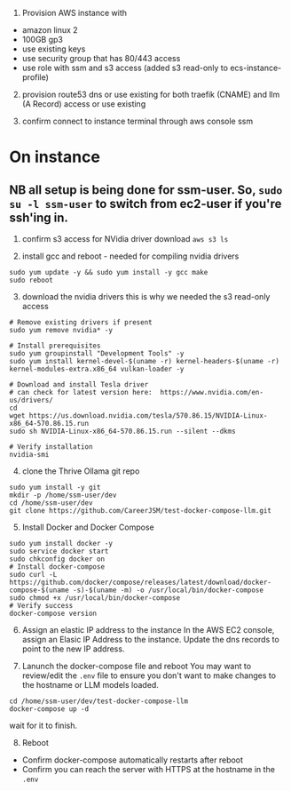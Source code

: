 1. Provision AWS instance with

- amazon linux 2
- 100GB gp3
- use existing keys
- use security group that has 80/443 access
- use role with ssm and s3 access (added s3 read-only to ecs-instance-profile)

2. provision route53 dns or use existing for both traefik (CNAME) and llm (A Record) access or use existing

3. confirm connect to instance terminal through aws console ssm

# On instance

## NB all setup is being done for ssm-user. So, `sudo su -l ssm-user` to switch from ec2-user if you're ssh'ing in.

1. confirm s3 access for NVidia driver download
   `aws s3 ls`

2. install gcc and reboot - needed for compiling nvidia drivers

```
sudo yum update -y && sudo yum install -y gcc make
sudo reboot
```

3. download the nvidia drivers
   this is why we needed the s3 read-only access

```
# Remove existing drivers if present
sudo yum remove nvidia* -y

# Install prerequisites
sudo yum groupinstall "Development Tools" -y
sudo yum install kernel-devel-$(uname -r) kernel-headers-$(uname -r)  kernel-modules-extra.x86_64 vulkan-loader -y

# Download and install Tesla driver
# can check for latest version here:  https://www.nvidia.com/en-us/drivers/
cd
wget https://us.download.nvidia.com/tesla/570.86.15/NVIDIA-Linux-x86_64-570.86.15.run
sudo sh NVIDIA-Linux-x86_64-570.86.15.run --silent --dkms

# Verify installation
nvidia-smi
```

4. clone the Thrive Ollama git repo
```
sudo yum install -y git
mkdir -p /home/ssm-user/dev
cd /home/ssm-user/dev
git clone https://github.com/CareerJSM/test-docker-compose-llm.git
```

5. Install Docker and Docker Compose
```
sudo yum install docker -y
sudo service docker start
sudo chkconfig docker on
# Install docker-compose
sudo curl -L https://github.com/docker/compose/releases/latest/download/docker-compose-$(uname -s)-$(uname -m) -o /usr/local/bin/docker-compose
sudo chmod +x /usr/local/bin/docker-compose
# Verify success
docker-compose version
```

6. Assign an elastic IP address to the instance
In the AWS EC2 console, assign an Elasic IP Address to the instance.  Update the dns records to point to the new IP address.

7. Lanunch the docker-compose file and reboot
You may want to review/edit the `.env` file to ensure you don't want to make changes to the hostname or LLM models loaded.
```
cd /home/ssm-user/dev/test-docker-compose-llm
docker-compose up -d
```
wait for it to finish.

8. Reboot
- Confirm docker-compose automatically restarts after reboot
- Confirm you can reach the server with HTTPS at the hostname in the `.env`

